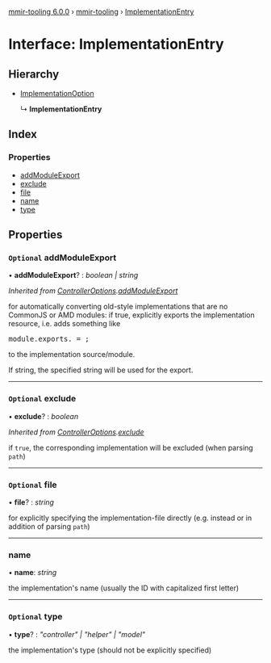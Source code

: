 [mmir-tooling 6.0.0](../README.md) › [mmir-tooling](../modules/mmir_tooling.md) › [ImplementationEntry](mmir_tooling.implementationentry.md)

# Interface: ImplementationEntry

## Hierarchy

* [ImplementationOption](mmir_tooling.implementationoption.md)

  ↳ **ImplementationEntry**

## Index

### Properties

* [addModuleExport](mmir_tooling.implementationentry.md#optional-addmoduleexport)
* [exclude](mmir_tooling.implementationentry.md#optional-exclude)
* [file](mmir_tooling.implementationentry.md#optional-file)
* [name](mmir_tooling.implementationentry.md#name)
* [type](mmir_tooling.implementationentry.md#optional-type)

## Properties

### `Optional` addModuleExport

• **addModuleExport**? : *boolean | string*

*Inherited from [ControllerOptions](mmir_tooling.controlleroptions.md).[addModuleExport](mmir_tooling.controlleroptions.md#optional-addmoduleexport)*

for automatically converting old-style implementations that are no CommonJS or AMD modules:
if true, explicitly exports the implementation resource, i.e. adds something like
<pre>
module.exports.<resource name> = <resource constructor>;
</pre>
to the implementation source/module.

If string, the specified string will be used for the export.

___

### `Optional` exclude

• **exclude**? : *boolean*

*Inherited from [ControllerOptions](mmir_tooling.controlleroptions.md).[exclude](mmir_tooling.controlleroptions.md#optional-exclude)*

if `true`, the corresponding implementation will be excluded (when parsing `path`)

___

### `Optional` file

• **file**? : *string*

for explicitly specifying the implementation-file directly (e.g. instead or in addition of parsing `path`)

___

###  name

• **name**: *string*

the implementation's name (usually the ID with capitalized first letter)

___

### `Optional` type

• **type**? : *"controller" | "helper" | "model"*

the implementation's type (should not be explicitly specified)
